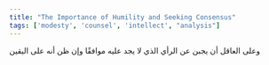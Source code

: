 ```yaml
---
title: "The Importance of Humility and Seeking Consensus"
tags: ['modesty', 'counsel', 'intellect', "analysis"]
---
```


 وعلى العاقل أن يجبن عن الرأي الذي لا يجد عليه موافقًا وإن ظن أنه على اليقين
